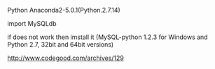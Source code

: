 Python Anaconda2-5.0.1(Python.2.7.14)

import MySQLdb 

if does not work then imstall it 
(MySQL-python 1.2.3 for Windows and Python 2.7, 32bit and 64bit versions)

http://www.codegood.com/archives/129

